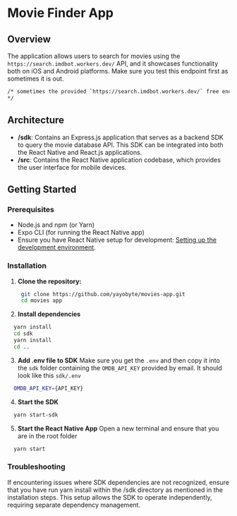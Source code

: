 # Movie Finder App

## Overview
The application allows users to search for movies using the `https://search.imdbot.workers.dev/` API, and it showcases functionality both on iOS and Android platforms.
Make sure you test this endpoint first as sometimes it is out.
```bash
/* sometimes the provided `https://search.imdbot.workers.dev/` free endpoint is failing I decided to use another free but only for personal use `https://www.omdbapi.com/` with more queries available per day. Make sure you add the OMDB_API_KEY to the .env file in sdk/ folder
*/
```

## Architecture
- **/sdk**: Contains an Express.js application that serves as a backend SDK to query the movie database API. This SDK can be integrated into both the React Native and React.js applications.
- **/src**: Contains the React Native application codebase, which provides the user interface for mobile devices.

## Getting Started

### Prerequisites
- Node.js and npm (or Yarn)
- Expo CLI (for running the React Native app)
- Ensure you have React Native setup for development: [Setting up the development environment](https://reactnative.dev/docs/environment-setup).

### Installation
1. **Clone the repository:**

   ```bash
    git clone https://github.com/yayobyte/movies-app.git
    cd movies app
   ```
2. **Install dependencies**
  ```bash
    yarn install
    cd sdk
    yarn install
    cd ..
  ```
3. **Add .env file to SDK**
Make sure you get the `.env` and then copy it into the `sdk` folder containing the `OMDB_API_KEY` provided by email. It should look like this
`sdk/.env`
```bash
  OMDB_API_KEY={API_KEY}
```

4. **Start the SDK**
  ```bash
    yarn start-sdk
  ```
5. **Start the React Native App**
Open a new terminal and ensure that you are in the root folder
  ```bash
    yarn start
  ```

### Troubleshooting
If encountering issues where SDK dependencies are not recognized, ensure that you have run yarn install within the /sdk directory as mentioned in the installation steps. This setup allows the SDK to operate independently, requiring separate dependency management.
